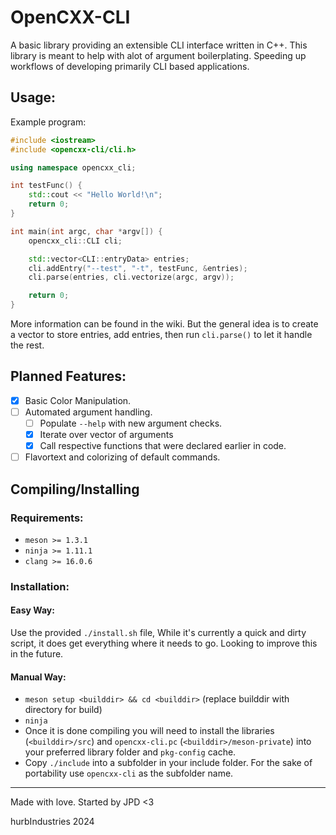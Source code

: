 # OpenCXX-CLI
A basic library providing an extensible CLI interface written in C++.
This library is meant to help with alot of argument boilerplating. Speeding up workflows of developing primarily CLI based applications.

## Usage:
Example program:
```cpp
#include <iostream>
#include <opencxx-cli/cli.h>

using namespace opencxx_cli;

int testFunc() {
    std::cout << "Hello World!\n";
    return 0;
}

int main(int argc, char *argv[]) {
    opencxx_cli::CLI cli;

    std::vector<CLI::entryData> entries;
    cli.addEntry("--test", "-t", testFunc, &entries);
    cli.parse(entries, cli.vectorize(argc, argv));

    return 0;
}
```

More information can be found in the wiki. But the general idea is to create a vector to store entries, add entries, then run `cli.parse()` to let it handle the rest. 

## Planned Features:
- [x] Basic Color Manipulation.
- [ ] Automated argument handling.
  - [ ] Populate `--help` with new argument checks.
  - [x] Iterate over vector of arguments
  - [X] Call respective functions that were declared earlier in code.
- [ ] Flavortext and colorizing of default commands.

## Compiling/Installing
### Requirements:
- `meson >= 1.3.1`
- `ninja >= 1.11.1`
- `clang >= 16.0.6`

### Installation: 
#### Easy Way:
Use the provided `./install.sh` file, While it's currently a quick and dirty script, it does get everything where it needs to go. Looking to improve this in the future.
#### Manual Way:
- `meson setup <builddir> && cd <builddir>` (replace builddir with directory for build)
- `ninja`
- Once it is done compiling you will need to install the libraries (`<builddir>/src`) and `opencxx-cli.pc` (`<builddir>/meson-private`) into your preferred library folder and `pkg-config` cache.
- Copy `./include` into a subfolder in your include folder. For the sake of portability use `opencxx-cli` as the subfolder name.

--- 

Made with love. Started by JPD
<3

hurbIndustries 2024
